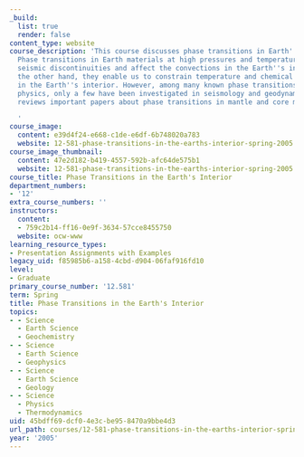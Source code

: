 ```yaml
---
_build:
  list: true
  render: false
content_type: website
course_description: 'This course discusses phase transitions in Earth''s interior.
  Phase transitions in Earth materials at high pressures and temperatures cause the
  seismic discontinuities and affect the convections in the Earth''s interior. On
  the other hand, they enable us to constrain temperature and chemical compositions
  in the Earth''s interior. However, among many known phase transitions in mineral
  physics, only a few have been investigated in seismology and geodynamics. This course
  reviews important papers about phase transitions in mantle and core materials.

  '
course_image:
  content: e39d4f24-e668-c1de-e6df-6b748020a783
  website: 12-581-phase-transitions-in-the-earths-interior-spring-2005
course_image_thumbnail:
  content: 47e2d182-b419-4557-592b-afc64de575b1
  website: 12-581-phase-transitions-in-the-earths-interior-spring-2005
course_title: Phase Transitions in the Earth's Interior
department_numbers:
- '12'
extra_course_numbers: ''
instructors:
  content:
  - 759c2b14-ff16-0e9f-3634-57cce8455750
  website: ocw-www
learning_resource_types:
- Presentation Assignments with Examples
legacy_uid: f85985b6-a158-4cbd-d904-06faf916fd10
level:
- Graduate
primary_course_number: '12.581'
term: Spring
title: Phase Transitions in the Earth's Interior
topics:
- - Science
  - Earth Science
  - Geochemistry
- - Science
  - Earth Science
  - Geophysics
- - Science
  - Earth Science
  - Geology
- - Science
  - Physics
  - Thermodynamics
uid: 45bdff69-dcf0-4e3c-be95-8470a9bbe4d3
url_path: courses/12-581-phase-transitions-in-the-earths-interior-spring-2005
year: '2005'
---
```

